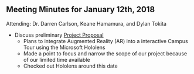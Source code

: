## Meeting Minutes for January 12th, 2018

Attending: Dr. Darren Carlson, Keane Hamamura, and Dylan Tokita

- Discuss preliminary [Project Proposal](https://dtokita.github.io/ee496_wiki/documents/Project_Proposal.pdf)
  - Plans to integrate Augmented Reality (AR) into a interactive Campus Tour using the Microsoft Hololens
  - Made a point to focus and narrow the scope of our project because of our limited time available
  - Checked out Hololens around this date
